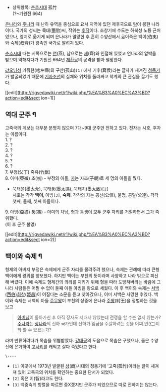   * 상위항목: [춘추시대](%EC%B6%98%EC%B6%94%EC%8B%9C%EB%8C%80.md)
孤竹  
(?~기원전 664)

[은나라](%EC%9D%80%EB%82%98%EB%9D%BC.md)와
[주나라](%EC%A3%BC%EB%82%98%EB%9D%BC.md) 때 난하 유역을 중심으로 요서 지역에 있던 제후국으로
[탕](%ED%83%95.md)이 봉한 나라이다. 국가의 성씨는 묵태(墨胎)씨, 작위는
[후작](%ED%9B%84%EC%9E%91.md)이다. 초창기에 수도는 하북성 노룡 근처였으나, 영지로 옮기게 되며 은나라가 멸망한 후
흔히 수양산에서 굶어죽은 백이(伯夷)와 숙제(叔齊)가 왕족인 국가로 알려져 있다.

[춘추시대](%EC%B6%98%EC%B6%94%EC%8B%9C%EB%8C%80.md) 때는 서쪽으로는
[연](%EC%97%B0.md)(燕), 남으로는 [제](%EC%A0%9C.md)(齊)와 인접해 있었고 연나라의 압박을 받으며
약해지다가 기원전 664년 [제환공](%EC%A0%9C%ED%99%98%EA%B3%B5.md)의 공격을 받아 멸망한다.

[랴오닝성](%EB%9E%B4%EC%98%A4%EB%8B%9D%EC%84%B1.md) 카줘현(喀左縣)의 구산(孤山)`[1]` 에서
기후(箕侯)라는 글자가 새겨진 [청동기](%EC%B2%AD%EB%8F%99%EA%B8%B0.md)가 발굴되었기 때문에
[기자조선](%EA%B8%B0%EC%9E%90%EC%A1%B0%EC%84%A0.md)의 실체와 위치를 둘러싸고 학계의 큰 관심을 끌기도
했다.

[[edit](http://rigvedawiki.net/r1/wiki.php/%EA%B3%A0%EC%A3%BD?action=edit&sect
ion=1)]

## 역대 군주 ¶

고죽국의 계보는 대부분 분명치 않으며 7대~9대 군주만 전하고 있다. 전자는 시호, 후자는 이름이다.  
1\. ?  
2\. ?  
3\. ?  
4\. ?  
5\. ?  
6\. ?  
7\. 부정(父丁) 죽유(竹猷)  
8\. 아미(亞微) 초(初) - 부정의 아들, [자](%EC%9E%90.md)는 자조(子朝)로 세 명의 아들을 뒀다.  

  * 묵태윤(墨太允), 묵태풍(墨太馮), 묵태치(墨太致)`[2]`  
시호는 각각 **백이**, 아빙`[3]`, **숙제**. 각각의 자는 공신(公信), 불명, 공달(公達). 각각 첫째, 둘째, 셋째 아들이다.

9\. 아빙(亞憑) 풍(馮) - 아미의 차남, 형과 동생이 모두 군주 자리를 거절하면서 그가 즉위했다.  
(이 후 군주 불명)

  

[[edit](http://rigvedawiki.net/r1/wiki.php/%EA%B3%A0%EC%A3%BD?action=edit&sect
ion=2)]

## 백이와 숙제 ¶

형제의 아버지 부정은 숙제에게 군주 자리를 물려주려 했으나, 숙제는 관례에 따라 큰형 백이에게 왕위를 양보했다. 하지만 백이는 부친의
뜻이라며 사양하고 나라 밖으로 피신해 버렸다. 이에 숙제도 형제간의 의리를 지키기 위해 형을 따라 도망쳐버리는 바람에 그 나라 사람들은 어쩔
수 없이 둘째 아들 아빙을 왕으로 세웠다. 이 후 백이와 숙제는 [서백(西伯)희창(姬昌)](%EC%A3%BC%EB%AC%B8%EC%99%95.md)이 어질다는 소문을 듣고 찾아갔으나, 이미 서백은 사망한 후였다.
백이와 숙제는 서백의 아들 [주무왕](%EC%A3%BC%EB%AC%B4%EC%99%95.md)이 부친의 상중에 은나라
[주왕](%EC%A3%BC%EC%99%95.md)(紂王)을 정벌하는 것을 보고  

> [아버님](%EC%A3%BC%EB%AC%B8%EC%99%95.md)이 돌아가신 후 아직 장사도 지내지 않았는데 전쟁을 할 수는 없지
않는가?  
[주나라](%EC%A3%BC%EB%82%98%EB%9D%BC.md)는
[상나라](%EC%83%81%EB%82%98%EB%9D%BC.md)의 신하 국가인데 신하가 임금을 주살하려는 것을 어찌 인(仁)이라 할
수 있겠는가?

  

라며 만류하려다가 목숨을 위협받았다. [강태공](%EA%B0%95%ED%83%9C%EA%B3%B5.md)의 도움으로 목숨은 구했으나,
둘은 수양산에 은거하여 [고사리](%EA%B3%A0%EC%82%AC%EB%A6%AC.md)를 캐먹고 살다 죽었다고 한다.

  

`\----`

  * `[1]` 이곳에서 1973년 발굴된 [상](%EC%83%81.md)(商)시대의 청동기에 '고죽(孤竹)이라는 글이 새겨져 있어 고죽국의 위치를 확인하는 중요한 단서가 되었다.
  * `[2]` 혹은 지(智)라고도 한다.
  * `[3]` 백중숙계 항렬을 따르면 중X겠지만 군주가 되었으므로 따로 전하지는 않는다.

